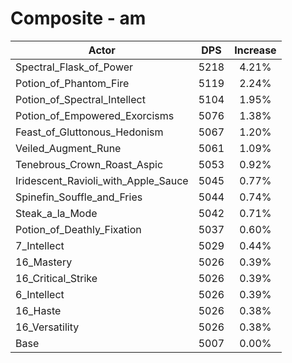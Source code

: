 # Composite - am
| Actor | DPS | Increase |
|---|:---:|:---:|
|Spectral_Flask_of_Power|5218|4.21%|
|Potion_of_Phantom_Fire|5119|2.24%|
|Potion_of_Spectral_Intellect|5104|1.95%|
|Potion_of_Empowered_Exorcisms|5076|1.38%|
|Feast_of_Gluttonous_Hedonism|5067|1.20%|
|Veiled_Augment_Rune|5061|1.09%|
|Tenebrous_Crown_Roast_Aspic|5053|0.92%|
|Iridescent_Ravioli_with_Apple_Sauce|5045|0.77%|
|Spinefin_Souffle_and_Fries|5044|0.74%|
|Steak_a_la_Mode|5042|0.71%|
|Potion_of_Deathly_Fixation|5037|0.60%|
|7_Intellect|5029|0.44%|
|16_Mastery|5026|0.39%|
|16_Critical_Strike|5026|0.39%|
|6_Intellect|5026|0.39%|
|16_Haste|5026|0.38%|
|16_Versatility|5026|0.38%|
|Base|5007|0.00%|
